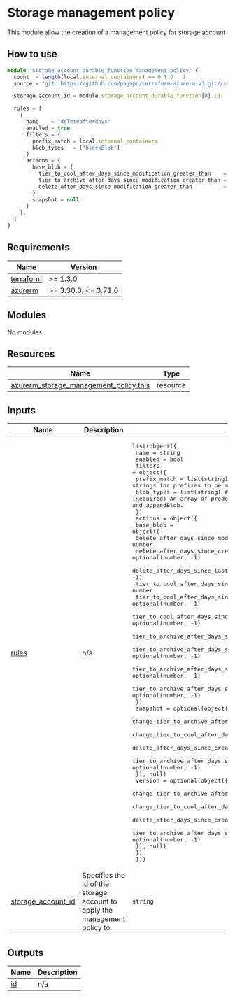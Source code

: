 # Storage management policy

This module allow the creation of a management policy for storage account

## How to use

```ts
module "storage_account_durable_function_management_policy" {
  count  = length(local.internal_containers) == 0 ? 0 : 1
  source = "git::https://github.com/pagopa/terraform-azurerm-v3.git//storage_management_policy?ref=v3.13.0"

  storage_account_id = module.storage_account_durable_function[0].id

  rules = [
    {
      name    = "deleteafterdays"
      enabled = true
      filters = {
        prefix_match = local.internal_containers
        blob_types   = ["blockBlob"]
      }
      actions = {
        base_blob = {
          tier_to_cool_after_days_since_modification_greater_than    = 0
          tier_to_archive_after_days_since_modification_greater_than = 0
          delete_after_days_since_modification_greater_than          = var.internal_storage.blobs_retention_days
        }
        snapshot = null
      }
    },
  ]
}
```

<!-- markdownlint-disable -->
<!-- BEGINNING OF PRE-COMMIT-TERRAFORM DOCS HOOK -->
## Requirements

| Name | Version |
|------|---------|
| <a name="requirement_terraform"></a> [terraform](#requirement\_terraform) | >= 1.3.0 |
| <a name="requirement_azurerm"></a> [azurerm](#requirement\_azurerm) | >= 3.30.0, <= 3.71.0 |

## Modules

No modules.

## Resources

| Name | Type |
|------|------|
| [azurerm_storage_management_policy.this](https://registry.terraform.io/providers/hashicorp/azurerm/latest/docs/resources/storage_management_policy) | resource |

## Inputs

| Name | Description | Type | Default | Required |
|------|-------------|------|---------|:--------:|
| <a name="input_rules"></a> [rules](#input\_rules) | n/a | <pre>list(object({<br>    name    = string<br>    enabled = bool<br>    filters = object({<br>      prefix_match = list(string) # (Optional) An array of strings for prefixes to be matched.<br>      blob_types   = list(string) # (Required) An array of predefined values. Valid options are blockBlob and appendBlob.<br>    })<br>    actions = object({<br>      base_blob = object({<br>        delete_after_days_since_modification_greater_than              = number<br>        delete_after_days_since_creation_greater_than                  = optional(number, -1)<br>        delete_after_days_since_last_access_time_greater_than          = optional(number, -1)<br>        tier_to_cool_after_days_since_modification_greater_than        = number<br>        tier_to_cool_after_days_since_creation_greater_than            = optional(number, -1)<br>        tier_to_cool_after_days_since_last_access_time_greater_than    = optional(number, -1)<br>        tier_to_archive_after_days_since_modification_greater_than     = number<br>        tier_to_archive_after_days_since_creation_greater_than         = optional(number, -1)<br>        tier_to_archive_after_days_since_last_access_time_greater_than = optional(number, -1)<br>        tier_to_archive_after_days_since_last_tier_change_greater_than = optional(number, -1)<br>      })<br>      snapshot = optional(object({<br>        change_tier_to_archive_after_days_since_creation               = number<br>        change_tier_to_cool_after_days_since_creation                  = number<br>        delete_after_days_since_creation_greater_than                  = optional(number, -1)<br>        tier_to_archive_after_days_since_last_tier_change_greater_than = optional(number, -1)<br>      }), null)<br>      version = optional(object({<br>        change_tier_to_archive_after_days_since_creation               = number<br>        change_tier_to_cool_after_days_since_creation                  = number<br>        delete_after_days_since_creation                               = optional(number, -1)<br>        tier_to_archive_after_days_since_last_tier_change_greater_than = optional(number, -1)<br>      }), null)<br>    })<br>  }))</pre> | `[]` | no |
| <a name="input_storage_account_id"></a> [storage\_account\_id](#input\_storage\_account\_id) | Specifies the id of the storage account to apply the management policy to. | `string` | n/a | yes |

## Outputs

| Name | Description |
|------|-------------|
| <a name="output_id"></a> [id](#output\_id) | n/a |
<!-- END OF PRE-COMMIT-TERRAFORM DOCS HOOK -->
